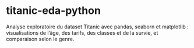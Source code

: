 # titanic-eda-python
Analyse exploratoire du dataset Titanic avec pandas, seaborn et matplotlib : visualisations de l’âge, des tarifs, des classes et de la survie, et comparaison selon le genre.
